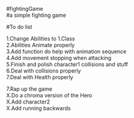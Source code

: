 #fightingGame  <br />
#a simple fighting game <br/>







#To do list <br />

1.Change Abilities to 1.Class <br />
2.Abilities Animate properly <br/>
3.Add function do help with animation sequence<br />
4.Add movement stopping when attacking <br/>
5.Finish and polish character1 collisions and stuff<br />
6.Deal with collisions properly <br />
7.Deal with Health properly<br />




7.Rap up the game <br />
X.Do a chroma version of the Hero<br />
X.Add character2 <br />
X.Add running backwards <br />